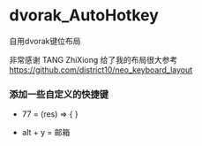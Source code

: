 # dvorak_AutoHotkey
自用dvorak键位布局

非常感谢 TANG ZhiXiong 给了我的布局很大参考 https://github.com/district10/neo_keyboard_layout


### 添加一些自定义的快捷键
- 77 = (res) => { } 
 
- alt + y = 邮箱